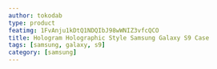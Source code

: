 ```yaml
---
author: tokodab
type: product
featimg: 1FvAnju1kDtQ1NDQIbJ98wWNIZ3vfcQCO
title: Hologram Holographic Style Samsung Galaxy S9 Case
tags: [samsung, galaxy, s9]
category: [samsung]
---
```

